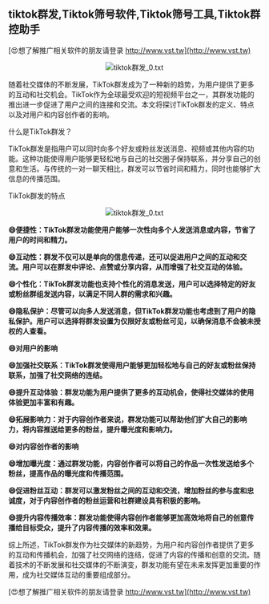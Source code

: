 ## **tiktok群发,Tiktok筛号软件,Tiktok筛号工具,Tiktok群控助手**

[😍想了解推广相关软件的朋友请登录 http://www.vst.tw](http://www.vst.tw)

 <center><img src="https://vst.tw/MP4/tuiguang/png/8.png" alt="tiktok群发_0.txt"></center>

随着社交媒体的不断发展，TikTok群发成为了一种新的趋势，为用户提供了更多的互动和社交机会。TikTok作为全球最受欢迎的短视频平台之一，其群发功能的推出进一步促进了用户之间的连接和交流。本文将探讨TikTok群发的定义、特点以及对用户和内容创作者的影响。

什么是TikTok群发？

TikTok群发是指用户可以同时向多个好友或粉丝发送消息、视频或其他内容的功能。这种功能使得用户能够更轻松地与自己的社交圈子保持联系，并分享自己的创意和生活。与传统的一对一聊天相比，群发可以节省时间和精力，同时也能够扩大信息的传播范围。

TikTok群发的特点

 <center><img src="https://vst.tw/MP4/tuiguang/png/4.png" alt="tiktok群发_0.txt"></center>

**😄便捷性：TikTok群发功能使用户能够一次性向多个人发送消息或内容，节省了用户的时间和精力。**

**😄互动性：群发不仅可以是单向的信息传递，还可以促进用户之间的互动和交流。用户可以在群发中评论、点赞或分享内容，从而增强了社交互动的体验。**

**😄个性化：TikTok群发功能也支持个性化的消息发送，用户可以选择特定的好友或粉丝群组发送内容，以满足不同人群的需求和兴趣。**

**😄隐私保护：尽管可以向多人发送消息，但TikTok群发功能也考虑到了用户的隐私保护。用户可以选择将群发设置为仅限好友或粉丝可见，以确保消息不会被未授权的人查看。**

**😄对用户的影响**

**😄加强社交联系：TikTok群发使得用户能够更加轻松地与自己的好友或粉丝保持联系，加强了社交网络的连结。**

**😄提升互动体验：群发功能为用户提供了更多的互动机会，使得社交媒体的使用体验更加丰富和有趣。**

**😄拓展影响力：对于内容创作者来说，群发功能可以帮助他们扩大自己的影响力，将内容推送给更多的粉丝，提升曝光度和影响力。**

**😄对内容创作者的影响**

**😄增加曝光度：通过群发功能，内容创作者可以将自己的作品一次性发送给多个粉丝，提高作品的曝光度和传播范围。**

**😄促进粉丝互动：群发可以激发粉丝之间的互动和交流，增加粉丝的参与度和忠诚度，对于内容创作者的粉丝运营和社群建设具有积极的影响。**

**😄提升内容传播效率：群发功能使得内容创作者能够更加高效地将自己的创意传播给目标受众，提升了内容传播的效率和效果。**

综上所述，TikTok群发作为社交媒体的新趋势，为用户和内容创作者提供了更多的互动和传播机会，加强了社交网络的连结，促进了内容的传播和创意的交流。随着技术的不断发展和社交媒体的不断演变，群发功能有望在未来发挥更加重要的作用，成为社交媒体互动的重要组成部分。

[😍想了解推广相关软件的朋友请登录 http://www.vst.tw](http://www.vst.tw)



